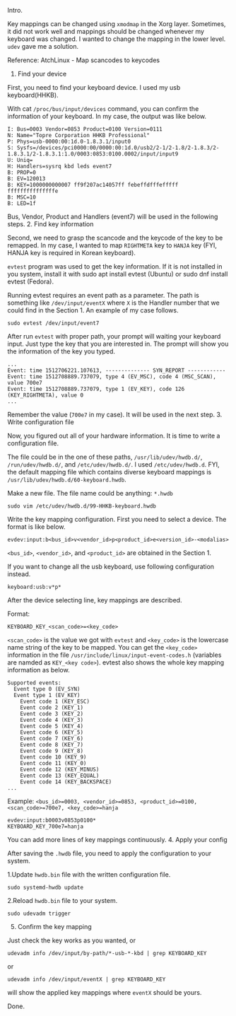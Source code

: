 
Intro.

Key mappings can be changed using `xmodmap` in the Xorg layer. Sometimes, it did not work well and mappings should be changed whenever my keyboard was changed. I wanted to change the mapping in the lower level. `udev` gave me a solution.

Reference:
AtchLinux - Map scancodes to keycodes
1. Find your device

First, you need to find your keyboard device. I used my usb keyboard(HHKB).

With cat `/proc/bus/input/devices` command, you can confirm the information of your keyboard. In my case, the output was like below.

```
I: Bus=0003 Vendor=0853 Product=0100 Version=0111
N: Name="Topre Corporation HHKB Professional"
P: Phys=usb-0000:00:1d.0-1.8.3.1/input0
S: Sysfs=/devices/pci0000:00/0000:00:1d.0/usb2/2-1/2-1.8/2-1.8.3/2-1.8.3.1/2-1.8.3.1:1.0/0003:0853:0100.0002/input/input9
U: Uniq=
H: Handlers=sysrq kbd leds event7 
B: PROP=0
B: EV=120013
B: KEY=1000000000007 ff9f207ac14057ff febeffdfffefffff fffffffffffffffe
B: MSC=10
B: LED=1f
```

Bus, Vendor, Product and Handlers (event7) will be used in the following steps.
2. Find key information

Second, we need to grasp the scancode and the keycode of the key to be remapped. In my case, I wanted to map `RIGHTMETA` key to `HANJA` key (FYI, HANJA key is required in Korean keyboard).

`evtest` program was used to get the key information. If it is not installed in you system, install it with sudo apt install evtest (Ubuntu) or sudo dnf install evtest (Fedora).

Running evtest requires an event path as a parameter. The path is something like `/dev/input/eventX` where `X` is the Handler number that we could find in the Section 1. An example of my case follows.

    sudo evtest /dev/input/event7

After run `evtest` with proper path, your prompt will waiting your keyboard input. Just type the key that you are interested in. The prompt will show you the information of the key you typed.

```
...
Event: time 1512706221.107613, -------------- SYN_REPORT ------------
Event: time 1512708889.737079, type 4 (EV_MSC), code 4 (MSC_SCAN), value 700e7
Event: time 1512708889.737079, type 1 (EV_KEY), code 126 (KEY_RIGHTMETA), value 0
...
```

Remember the value (`700e7` in my case). It will be used in the next step.
3. Write configuration file

Now, you figured out all of your hardware information. It is time to write a configuration file.

The file could be in the one of these paths, `/usr/lib/udev/hwdb.d/`, `/run/udev/hwdb.d/`, and `/etc/udev/hwdb.d/`. I used `/etc/udev/hwdb.d`. FYI, the default mapping file which contains diverse keyboard mappings is `/usr/lib/udev/hwdb.d/60-keyboard.hwdb`.

Make a new file. The file name could be anything: `*.hwdb`

    sudo vim /etc/udev/hwdb.d/99-HHKB-keyboard.hwdb

Write the key mapping configuration. First you need to select a device. The format is like below.

    evdev:input:b<bus_id>v<vendor_id>p<product_id>e<version_id>-<modalias>

`<bus_id>`, `<vendor_id>`, and `<product_id>` are obtained in the Section 1.

If you want to change all the usb keyboard, use following configuration instead.

    keyboard:usb:v*p*

After the device selecting line, key mappings are described.

Format:

    KEYBOARD_KEY_<scan_code>=<key_code>

`<scan_code>` is the value we got with `evtest` and `<key_code>` is the lowercase name string of the key to be mapped. You can get the `<key_code>` information in the file `/usr/include/linux/input-event-codes.h` (variables are namded as `KEY_<key code>`).
evtest also shows the whole key mapping information as below.

```
Supported events:
  Event type 0 (EV_SYN)
  Event type 1 (EV_KEY)
    Event code 1 (KEY_ESC)
    Event code 2 (KEY_1)
    Event code 3 (KEY_2)
    Event code 4 (KEY_3)
    Event code 5 (KEY_4)
    Event code 6 (KEY_5)
    Event code 7 (KEY_6)
    Event code 8 (KEY_7)
    Event code 9 (KEY_8)
    Event code 10 (KEY_9)
    Event code 11 (KEY_0)
    Event code 12 (KEY_MINUS)
    Event code 13 (KEY_EQUAL)
    Event code 14 (KEY_BACKSPACE)
...
```

Example: `<bus_id>=0003, <vendor_id>=0853, <product_id>=0100, <scan_code>=700e7, <key_code>=hanja`

    evdev:input:b0003v0853p0100*
    KEYBOARD_KEY_700e7=hanja

You can add more lines of key mappings continuously.
4. Apply your config

After saving the `.hwdb` file, you need to apply the configuration to your system.

1.Update `hwdb.bin` file with the written configuration file.

    sudo systemd-hwdb update

2.Reload `hwdb.bin` file to your system.

    sudo udevadm trigger

5. Confirm the key mapping

Just check the key works as you wanted, or

    udevadm info /dev/input/by-path/*-usb-*-kbd | grep KEYBOARD_KEY

or

    udevadm info /dev/input/eventX | grep KEYBOARD_KEY

will show the applied key mappings where `eventX` should be yours.

Done.
